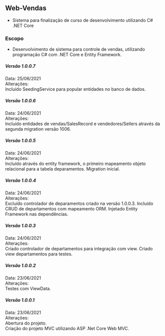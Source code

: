 ## Web-Vendas
- Sistema para finalização de curso de desenvolvimento utilizando C# .NET Core  

### Escopo  
- Desenvolvimento de sistema para controle de vendas, utilizando programação C# com .NET Core e Entity Framework.  

##### Versão 1.0.0.7 
Data: 25/06/2021  
Alterações:  
Incluído SeedingService para popular entidades no banco de dados. 

##### Versão 1.0.0.6 
Data: 24/06/2021  
Alterações:  
Incluído entidades de vendas/SalesRecord e vendedores/Sellers através da segunda migration versão 1006. 

##### Versão 1.0.0.5  
Data: 24/06/2021  
Alterações:  
Incluído através do entity framework, o primeiro mapeamento objeto relacional para a tabela deparamentos. Migration inicial.  

##### Versão 1.0.0.4  
Data: 24/06/2021  
Alterações:  
Excluído controlador de deparamentos criado na versão 1.0.0.3. Incluído CRUD de departamentos com mapeamento ORM. Injetado Entity Framework nas dependências.    

##### Versão 1.0.0.3  
Data: 24/06/2021  
Alterações:  
Criado controlador de departamentos para integração com view. Criado view departamentos para testes.  

##### Versão 1.0.0.2  
Data: 23/06/2021  
Alterações:   
Testes com ViewData.  

##### Versão 1.0.0.1  
Data:  23/06/2021  
Alterações:  
Abertura do projeto.  
Criação do projeto MVC utilizando ASP .Net Core Web MVC.  










  

